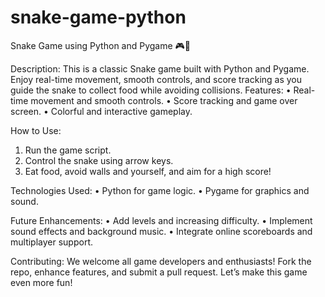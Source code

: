 # snake-game-python

Snake Game using Python and Pygame 🎮🐍

Description:
This is a classic Snake game built with Python and Pygame. Enjoy real-time movement, smooth controls, and score tracking as you guide the snake to collect food while avoiding collisions.
Features:
•	Real-time movement and smooth controls.
•	Score tracking and game over screen.
•	Colorful and interactive gameplay.

How to Use:
1.	Run the game script.
2.	Control the snake using arrow keys.
3.	Eat food, avoid walls and yourself, and aim for a high score!

Technologies Used:
•	Python for game logic.
•	Pygame for graphics and sound.

Future Enhancements:
•	Add levels and increasing difficulty.
•	Implement sound effects and background music.
•	Integrate online scoreboards and multiplayer support.

Contributing:
We welcome all game developers and enthusiasts! Fork the repo, enhance features, and submit a pull request. Let’s make this game even more fun!


